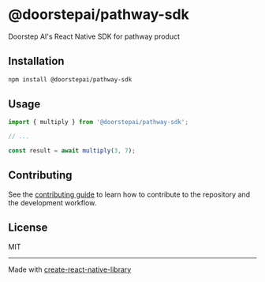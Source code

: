 # @doorstepai/pathway-sdk

Doorstep AI's React Native SDK for pathway product

## Installation

```sh
npm install @doorstepai/pathway-sdk
```

## Usage


```js
import { multiply } from '@doorstepai/pathway-sdk';

// ...

const result = await multiply(3, 7);
```


## Contributing

See the [contributing guide](CONTRIBUTING.md) to learn how to contribute to the repository and the development workflow.

## License

MIT

---

Made with [create-react-native-library](https://github.com/callstack/react-native-builder-bob)
